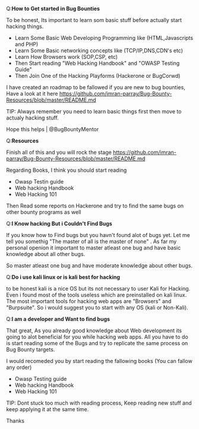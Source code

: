 

Q:__How to Get started in Bug Bounties__

To be honest, Its important to learn som basic stuff before actually start hacking things.

- Learn Some Basic Web Developing Programming like (HTML,Javascripts and PHP)
- Learn Some Basic networking concepts like (TCP/IP,DNS,CDN's etc)
- Learn How Browsers work (SOP,CSP, etc)
- Then Start reading "Web Hacking Handbook" and "OWASP Testing Guide"
- Then Join One of the Hacking Playforms (Hackerone or BugCorwd)

I have created an roadmap to be fallowed if you are new to bug bounties, Have a look at it here
https://github.com/imran-parray/Bug-Bounty-Resources/blob/master/README.md


TIP: Always remember you need to learn basic things first then move to actualy hacking stuff.

Hope this helps | @BugBountyMentor


Q:__Resources__

Finish all of this and you will rock the stage
https://github.com/imran-parray/Bug-Bounty-Resources/blob/master/README.md

Regarding Books, I think you should start reading 
- Owasp Testin guide 
- Web hacking Handbook
- Web Hacking 101

Then Read some reports on Hackerone and try to find the same bugs on other bounty programs as well

Q:__I Know hacking But i Couldn't Find Bugs__

If you know how to Find bugs but you havn't found alot of bugs yet. Let me tell you somethig 
"The master of all is the master of none" . As far my personal openion it important to master atleast one bug and have basic
knowledge about all other bugs.

So master atleast one bug and have moderate knowledge about other bugs.



Q:__Do i use kali linux or is kali best for hacking__

to be honest kali is a nice OS but its not necessary to user Kali for Hacking. Even i found most of the tools useless which are
preinstalled on kali linux. The most important tools for hacking web apps are "Browsers" and "Burpsuite". So i would suggest you 
to start with any OS (kali or Non-Kali). 


Q:__I am a developer and Want to find bugs__

That great, As you already good knowledge about Web development its going to alot beneficial for you while hacking web apps.
All you have to do is start reading some of the Bugs and try to replicate the same process on Bug Bounty targets.

I would recomeded you by start reading the fallowing books 
(You can fallow any order)

- Owasp Testing guide 
- Web hacking Handbook
- Web Hacking 101

TIP: Dont stuck too much with reading process, Keep reading new stuff and keep applying it at the same time.

Thanks 


